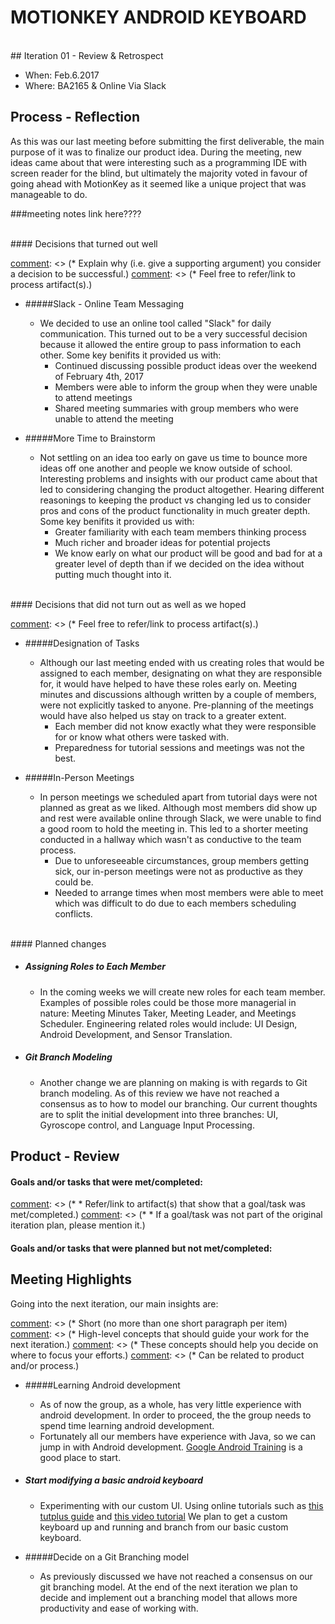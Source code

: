 # MOTIONKEY ANDROID KEYBOARD
<br />
## Iteration 01 - Review & Retrospect

 * When: Feb.6.2017
 * Where: BA2165 & Online Via Slack

## Process - Reflection

As this was our last meeting before submitting the first deliverable, the main purpose of it was to finalize our product idea. During the meeting, new ideas came about that were interesting such as a programming IDE with screen reader for the blind, but ultimately the majority voted in favour of going ahead with MotionKey as it seemed like a unique project that was manageable to do.

###meeting notes link here????



<br />
#### Decisions that turned out well

 [comment]: <> (* 2 - 4 decisions.)
 [comment]: <> ( * Ordered from most to least important.)
 [comment]: <> (* Explain why (i.e. give a supporting argument) you consider a decision to be successful.)
 [comment]: <> (* Feel free to refer/link to process artifact(s).)
 
- #####Slack - Online Team Messaging
	- We decided to use an online tool called "Slack" for daily communication. This turned out to be a very successful decision because it allowed the entire group to pass information to each other. Some key benifits it provided us with:
		- Continued discussing possible product ideas over the weekend of February 4th, 2017
		- Members were able to inform the group when they were unable to attend meetings
		- Shared meeting summaries with group members who were unable to attend the meeting

- #####More Time to Brainstorm
	- Not settling on an idea too early on gave us time to bounce more ideas off one another and people we know outside of school. Interesting problems and insights with our product came about that led to considering changing the product altogether. Hearing different reasonings to keeping the product vs changing led us to consider pros and cons of the product functionality in much greater depth. Some key benifits it provided us with:
		- Greater familiarity with each team members thinking process
		- Much richer and broader ideas for potential projects
		- We know early on what our product will be good and bad for at a greater level of depth than if we decided on the idea without putting much thought into it.

<br />
#### Decisions that did not turn out as well as we hoped

 [comment]: <> (* 2 - 4 decisions.)
 [comment]: <> (* Ordered from most to least important.)
 [comment]: <> (* Feel free to refer/link to process artifact(s).)
   
- #####Designation of Tasks
	- Although our last meeting ended with us creating roles that would be assigned to each member, designating on what they are responsible for, it would have helped to have these roles early on. Meeting minutes and discussions although written by a couple of members, were not explicitly tasked to anyone. Pre-planning of the meetings would have also helped us stay on track to a greater extent.
		- Each member did not know exactly what they were responsible for or know what others were tasked with.
		- Preparedness for tutorial sessions and meetings was not the best.
   
- #####In-Person Meetings
	- In person meetings we scheduled apart from tutorial days were not planned as great as we liked. Although most members did show up and rest were available online through Slack, we were unable to find a good room to hold the meeting in. This led to a shorter meeting conducted in a hallway which wasn't as conductive to the team process.
		- Due to unforeseeable circumstances, group members getting sick, our in-person meetings were not as productive as they could be.
		- Needed to arrange times when most members were able to meet which was difficult to do due to each members scheduling conflicts.

<br />
#### Planned changes

 [comment]: <> (* Ordered from most to least important.)
 [comment]: <> (* Explain why you are making a change.)
 
- ##### Assigning Roles to Each Member
	- In the coming weeks we will create new roles for each team member. Examples of possible roles could be those more managerial in nature: Meeting Minutes Taker, Meeting Leader, and Meetings Scheduler. Engineering related roles would include: UI Design, Android Development, and Sensor Translation. 

- ##### Git Branch Modeling
	- Another change we are planning on making is with regards to Git branch modeling. As of this review we have not reached a consensus as to how to model our branching. Our current thoughts are to split the initial development into three branches: UI, Gyroscope control, and Language Input Processing.

## Product - Review

#### Goals and/or tasks that were met/completed:

  [comment]: <> (* * From most to least important.)
  [comment]: <> (* * Refer/link to artifact(s) that show that a goal/task was met/completed.)
  [comment]: <> (* * If a goal/task was not part of the original iteration plan, please mention it.)
  


#### Goals and/or tasks that were planned but not met/completed:

  [comment]: <> (** From most to least important.)
  [comment]: <> (** For each goal/task, explain why it was not met/completed.)
  [comment]: <> (*e.g. Did you change your mind, or did you just not get to it yet?)

## Meeting Highlights

Going into the next iteration, our main insights are:

[comment]: <> (* 2 - 4 items)
[comment]: <> (* Short (no more than one short paragraph per item)
[comment]: <> (* High-level concepts that should guide your work for the next iteration.)
[comment]: <> (* These concepts should help you decide on where to focus your efforts.)
[comment]: <> (* Can be related to product and/or process.)

- #####Learning Android development
	- As of now the group, as a whole, has very little experience with android development. In order to proceed, the the group needs to spend time learning android development.
	- Fortunately all our members have experience with Java, so we can jump in with Android development. [Google Android Training](https://developer.android.com/training/index.html "Google Android Training") is a good place to start.

- ##### Start modifying a basic android keyboard
	- Experimenting with our custom UI. Using online tutorials such as [this tutplus guide](https://code.tutsplus.com/tutorials/create-a-custom-keyboard-on-android--cms-22615 "this tutplus guide") and [this video tutorial](https://www.youtube.com/watch?v=7nsa7BuoWhU "this video tutorial")
 	We plan to get a custom keyboard up and running and branch from our basic custom keyboard.

- #####Decide on a Git Branching model
	- As previously discussed we have not reached a consensus on our git branching model. At the end of the next iteration we plan to decide and implement out a branching model that allows more productivity and ease of working with.